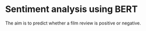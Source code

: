 # Sentiment analysis using BERT

The aim is to predict whether a film review is positive or negative.
